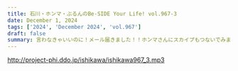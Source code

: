 ```yaml
---
title: 石川・ホンマ・ぶるんのBe-SIDE Your Life! vol.967-3
date: December 1, 2024
tags: ['2024', 'December 2024', 'vol.967']
draft: false
summary: 言わなきゃいいのに！メール届きました！！ホンマさんにスカイプもつないでみます！
---
```


http://project-phi.ddo.jp/ishikawa/ishikawa967_3.mp3